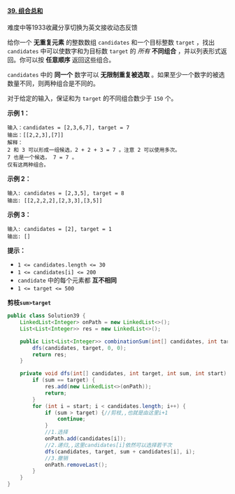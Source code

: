 #### [39. 组合总和](https://leetcode.cn/problems/combination-sum/)

难度中等1933收藏分享切换为英文接收动态反馈

给你一个 **无重复元素** 的整数数组 `candidates` 和一个目标整数 `target` ，找出 `candidates` 中可以使数字和为目标数 `target` 的 *所有* **不同组合**
，并以列表形式返回。你可以按 **任意顺序** 返回这些组合。

`candidates` 中的 **同一个** 数字可以 **无限制重复被选取** 。如果至少一个数字的被选数量不同，则两种组合是不同的。

对于给定的输入，保证和为 `target` 的不同组合数少于 `150` 个。

**示例 1：**

```
输入：candidates = [2,3,6,7], target = 7
输出：[[2,2,3],[7]]
解释：
2 和 3 可以形成一组候选，2 + 2 + 3 = 7 。注意 2 可以使用多次。
7 也是一个候选， 7 = 7 。
仅有这两种组合。
```

**示例 2：**

```
输入: candidates = [2,3,5], target = 8
输出: [[2,2,2,2],[2,3,3],[3,5]]
```

**示例 3：**

```
输入: candidates = [2], target = 1
输出: []
```

**提示：**

- `1 <= candidates.length <= 30`
- `1 <= candidates[i] <= 200`
- `candidate` 中的每个元素都 **互不相同**
- `1 <= target <= 500`

**剪枝`sum>target`**

```java
public class Solution39 {
    LinkedList<Integer> onPath = new LinkedList<>();
    List<List<Integer>> res = new LinkedList<>();

    public List<List<Integer>> combinationSum(int[] candidates, int target) {
        dfs(candidates, target, 0, 0);
        return res;
    }

    private void dfs(int[] candidates, int target, int sum, int start) {
        if (sum == target) {
            res.add(new LinkedList<>(onPath));
            return;
        }
        for (int i = start; i < candidates.length; i++) {
            if (sum > target) {//剪枝,,也就是由这里i+1
                continue;
            }
            //1.选择
            onPath.add(candidates[i]);
            //2.递归,,这里candidates[i]依然可以选择若干次
            dfs(candidates, target, sum + candidates[i], i);
            //3.撤销
            onPath.removeLast();
        }
    }
}
```